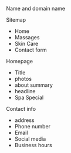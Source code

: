 Name and domain name

Sitemap
- Home
- Massages
- Skin Care
- Contact form

Homepage
- Title
- photos 
- about summary
- headline 
- Spa Special

Contact info
- address
- Phone number
- Email
- Social media
- Business hours 


